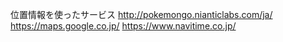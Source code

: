 位置情報を使ったサービス
http://pokemongo.nianticlabs.com/ja/
https://maps.google.co.jp/
https://www.navitime.co.jp/

